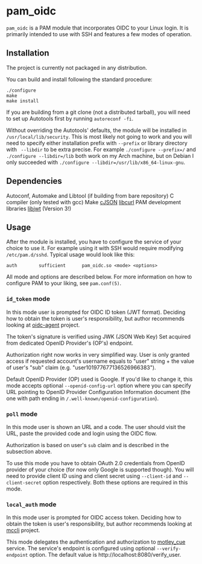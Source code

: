 # pam_oidc

`pam_oidc` is a PAM module that incorporates OIDC to your Linux login. It is primarily intended to use with SSH and features a few modes of operation.

## Installation
The project is currently not packaged in any distribution. 

You can build and install following the standard procedure:
```
./configure
make
make install
```

If you are building from a git clone (not a distributed tarball), you will need to set up Autotools first by running `autoreconf -fi`.

Without overriding the Autotools' defaults, the module will be installed in `/usr/local/lib/security`. This is most likely not going to work and you will need to specify either installation prefix with `--prefix` or library directory with ` --libdir` to be extra precise. For example `./configure --prefix=/` and `./configure --libdir=/lib` both work on my Arch machine, but on Debian I only succeeded with `./configure --libdir=/usr/lib/x86_64-linux-gnu`. 

## Dependencies
Autoconf, Automake and Libtool (if building from bare repository)
C compiler (only tested with gcc)
Make
[cJSON](https://github.com/DaveGamble/cJSON)
[libcurl](https://curl.se/libcurl/)
PAM development libraries
[libjwt](https://github.com/benmcollins/libjwt) (Version 3!)

## Usage
After the module is installed, you have to configure the service of your choice to use it. For example using it with SSH would require modifying `/etc/pam.d/sshd`. Typical usage would look like this:
```
auth        sufficient      pam_oidc.so <mode> <options>
```
All mode and options are described below. For more information on how to configure PAM to your liking, see `pam.conf(5)`. 

### `id_token` mode
In this mode user is prompted for OIDC ID token (JWT format). Deciding how to obtain the token is user's responsibility, but author recommends looking at [oidc-agent](https://github.com/indigo-dc/oidc-agent) project.

The token's signature is verified using JWK (JSON Web Key) Set acquired from dedicated OpenID Provider's (OP's) endpoint. 

Authorization right now works in very simplified way. User is only granted access if requested account's username equals to "user" string + the value of user's "sub" claim (e.g. "user101977677136526966383").

Default OpenID Provider (OP) used is Google. If you'd like to change it, this mode accepts optional `--openid-config-url` option where you can specify URL pointing to OpenID Provider Configuration Information document (the one with path ending in `/.well-known/openid-configuration`).

### `poll` mode
In this mode user is shown an URL and a code.  The user should visit the URL, paste the provided code and login using the OIDC flow.

Authorization is based on user's `sub` claim and is described in the subsection above.

To use this mode you have to obtain OAuth 2.0 credentials from OpenID provider of your choice (for now only Google is supported though). You will need to provide client ID using and client secret using `--client-id` and `--client-secret` option respectively. Both these options are required in this mode.

### `local_auth` mode
In this mode user is prompted for OIDC access token. Deciding how to obtain the token is user's responsibility, but author recommends looking at [mccli](https://github.com/dianagudu/mccli) project.

This mode delegates the authentication and authorization to [motley_cue](https://github.com/dianagudu/motley_cue) service. The service's endpoint is configured using optional `--verify-endpoint` option. The default value is http://localhost:8080/verify_user.